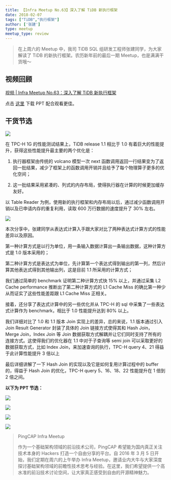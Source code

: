 ```yaml
---
title: 【Infra Meetup No.63】深入了解 TiDB 新执行框架
date: 2018-02-07
tags: ["TiDB","执行框架"]
author: ['张建']
type: meetup
meetup_type: review
---
```



>在上周六的 Meetup 中，我司 TiDB SQL 组研发工程师张建同学，为大家解读了 TiDB 的新执行框架。农历新年前的最后一期 Meetup，也是满满干货哦～

## 视频回顾

[视频 | Infra Meetup No.63：深入了解 TiDB 新执行框架](https://v.qq.com/txp/iframe/player.html?origin=https%3A%2F%2Fmp.weixin.qq.com&amp;vid=e05477mcq1g&amp;autoplay=false&amp;full=true&amp;show1080p=false)

点击 [这里](https://eyun.baidu.com/s/3o8Wwhn0) 下载 PPT 配合观看更佳。

## 干货节选

![](http://upload-images.jianshu.io/upload_images/542677-af5a61cf60007572?imageMogr2/auto-orient/strip%7CimageView2/2/w/1240)

在 TPC-H 1G 的性能测试结果上，TiDB release 1.1 相比于 1.0 有着巨大的性能提升，获得这些性能提升最主要的两个优化是：

1. 执行器框架由传统的 volcano 模型一次 next 函数调用返回一行结果变为了返回一批结果，减少了框架上的函数调用开销并且给予了每个物理算子更多的优化空间；

2. 这一批结果采用紧凑的、列式的内存布局，使得执行器在计算的时候更加缓存友好。

以 Table Reader 为例，使用新的执行框架和内存布局以后，通过减少函数调用开销以及已申请内存的重复利用，读取 600 万行数据的速度提升了 30% 左右。

![](http://upload-images.jianshu.io/upload_images/542677-023b9a9789d65b34?imageMogr2/auto-orient/strip%7CimageView2/2/w/1240)

本次分享中，张建同学从表达式计算入手跟大家对比了两种表达式计算方式的性能差异以及原因。

第一种计算方式是以行为单位，用一条输入数据计算出一条输出数据，这种计算方式是 1.0 版本采用的；

第二种计算方式是表达式为单位，先计算第一个表达式得到输出的第一列，然后计算其他表达式得到其他输出列，这是目前 1.1 所采用的计算方式；

我们通过简单的 benchmark 证明第二种计算方式快 15% 以上，并通过采集 L2 Cache performance 推断出了第二种计算方式的 L1 Cache Miss 的确比第一种少从而证实了这些性能差距跟 L1 Cache Miss 正相关。

接着，还分享了表达式计算中的另一些优化并从 TPC-H 的 sql 中采集了一些表达式计算作为 benchmark，相比于 1.0 性能提升达到 80% 以上。

我们详细对比了 1.0 和 1.1 版本 Join 实现上的差异，总的来说，1.1 版本通过引入 Join Result Generator 封装了具体的 Join 链接方式使得其和 Hash Join，Merge Join，Index Join 等 Join 数据获取方式解耦并让它们同时支持了所有的连接方式。这使得我们的优化器在 1.1 中对于子查询等 semi join 可以采取更好的数据获取方式，比如 Index Join，来加速查询的执行，TPC-H query 4、21 得益于此计算性能提升 3 倍以上

最后详细讲解了一下 Hash Join 的实现以及它是如何复用计算过程中的 buffer 的，得益于 Hash Join 的优化，TPC-H query 5、16、18、22 性能提升在 1 倍到 2 倍之间。

**以下为 PPT 节选：**

![](http://upload-images.jianshu.io/upload_images/542677-02d29c2b6c119495?imageMogr2/auto-orient/strip%7CimageView2/2/w/1240)

![](http://upload-images.jianshu.io/upload_images/542677-71b9bf76e4f24c69?imageMogr2/auto-orient/strip%7CimageView2/2/w/1240)

![](http://upload-images.jianshu.io/upload_images/542677-715b31bba4ff55bb?imageMogr2/auto-orient/strip%7CimageView2/2/w/1240)

![](http://upload-images.jianshu.io/upload_images/542677-c0357258c1553bf8?imageMogr2/auto-orient/strip%7CimageView2/2/w/1240)


>PingCAP Infra Meetup
>
>作为一个基础架构领域的前沿技术公司，PingCAP 希望能为国内真正关注技术本身的 Hackers 打造一个自由分享的平台。自 2016 年 3 月 5 日开始，我们定期在周六的上午举办 Infra Meetup，邀请业内大牛与大家深度探讨基础架构领域的前瞻性技术思考与经验。在这里，我们希望提供一个高水准的前沿技术讨论空间，让大家真正感受到自由的开源精神魅力。
